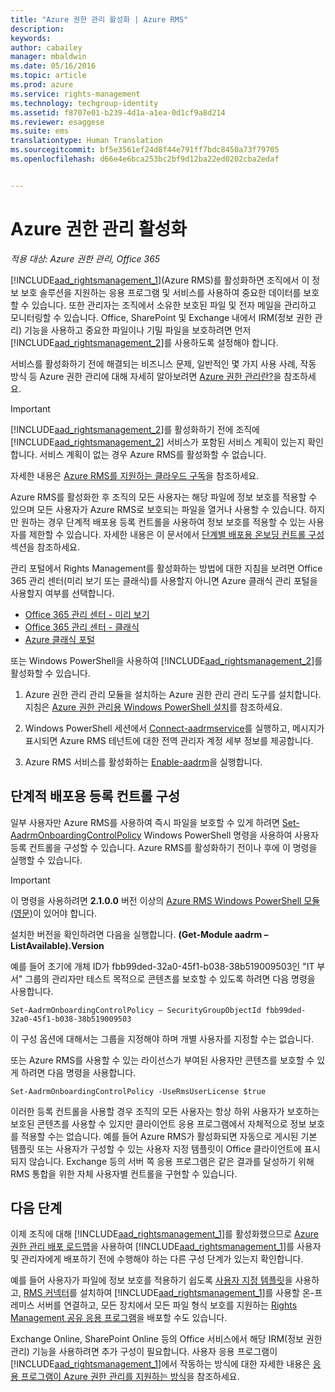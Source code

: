 ```yaml
---
title: "Azure 권한 관리 활성화 | Azure RMS"
description: 
keywords: 
author: cabailey
manager: mbaldwin
ms.date: 05/16/2016
ms.topic: article
ms.prod: azure
ms.service: rights-management
ms.technology: techgroup-identity
ms.assetid: f8707e01-b239-4d1a-a1ea-0d1cf9a8d214
ms.reviewer: esaggese
ms.suite: ems
translationtype: Human Translation
ms.sourcegitcommit: bf5e3561ef24d8f44e791ff7bdc8450a73f79705
ms.openlocfilehash: d66e4e6bca253bc2bf9d12ba22ed0202cba2edaf


---
```


# Azure 권한 관리 활성화

*적용 대상: Azure 권한 관리, Office 365*

[!INCLUDE[aad_rightsmanagement_1](../includes/aad_rightsmanagement_1_md.md)](Azure RMS)를 활성화하면 조직에서 이 정보 보호 솔루션을 지원하는 응용 프로그램 및 서비스를 사용하여 중요한 데이터를 보호할 수 있습니다. 또한 관리자는 조직에서 소유한 보호된 파일 및 전자 메일을 관리하고 모니터링할 수 있습니다. Office, SharePoint 및 Exchange 내에서 IRM(정보 권한 관리) 기능을 사용하고 중요한 파일이나 기밀 파일을 보호하려면 먼저 [!INCLUDE[aad_rightsmanagement_2](../includes/aad_rightsmanagement_2_md.md)]를 사용하도록 설정해야 합니다.

서비스를 활성화하기 전에 해결되는 비즈니스 문제, 일반적인 몇 가지 사용 사례, 작동 방식 등 Azure 권한 관리에 대해 자세히 알아보려면 [Azure 권한 관리란?](../understand-explore/what-is-azure-rms.md)을 참조하세요.

> [!IMPORTANT]
> [!INCLUDE[aad_rightsmanagement_2](../includes/aad_rightsmanagement_2_md.md)]를 활성화하기 전에 조직에 [!INCLUDE[aad_rightsmanagement_2](../includes/aad_rightsmanagement_2_md.md)] 서비스가 포함된 서비스 계획이 있는지 확인합니다. 서비스 계획이 없는 경우 Azure RMS를 활성화할 수 없습니다.
>
> 자세한 내용은 [Azure RMS를 지원하는 클라우드 구독](../get-started/requirements-subscriptions.md)을 참조하세요.

Azure RMS를 활성화한 후 조직의 모든 사용자는 해당 파일에 정보 보호를 적용할 수 있으며 모든 사용자가 Azure RMS로 보호되는 파일을 열거나 사용할 수 있습니다. 하지만 원하는 경우 단계적 배포용 등록 컨트롤을 사용하여 정보 보호를 적용할 수 있는 사용자를 제한할 수 있습니다. 자세한 내용은 이 문서에서 [단계별 배포용 온보딩 컨트롤 구성](#configuring-onboarding-controls-for-a-phased-deployment) 섹션을 참조하세요.

관리 포털에서 Rights Management를 활성화하는 방법에 대한 지침을 보려면 Office 365 관리 센터(미리 보기 또는 클래식)를 사용할지 아니면 Azure 클래식 관리 포털을 사용할지 여부를 선택합니다.


- [Office 365 관리 센터 - 미리 보기](activate-office365-preview.md)
- [Office 365 관리 센터 - 클래식](activate-office365-classic.md)
- [Azure 클래식 포털](activate-azure-classic.md)

또는 Windows PowerShell을 사용하여 [!INCLUDE[aad_rightsmanagement_2](../includes/aad_rightsmanagement_2_md.md)]를 활성화할 수 있습니다.

1. Azure 권한 관리 관리 모듈을 설치하는 Azure 권한 관리 관리 도구를 설치합니다. 지침은 [Azure 권한 관리용 Windows PowerShell 설치](../deploy-use/install-powershell.md)를 참조하세요.

2. Windows PowerShell 세션에서 [Connect-aadrmservice](https://msdn.microsoft.com/library/windowsazure/dn629415.aspx)를 실행하고, 메시지가 표시되면 Azure RMS 테넌트에 대한 전역 관리자 계정 세부 정보를 제공합니다.

3. Azure RMS 서비스를 활성화하는 [Enable-aadrm](http://msdn.microsoft.com/library/windowsazure/dn629412.aspx)을 실행합니다.

## 단계적 배포용 등록 컨트롤 구성
일부 사용자만 Azure RMS를 사용하여 즉시 파일을 보호할 수 있게 하려면 [Set-AadrmOnboardingControlPolicy](http://msdn.microsoft.com/library/azure/dn857521.aspx) Windows PowerShell 명령을 사용하여 사용자 등록 컨트롤을 구성할 수 있습니다. Azure RMS를 활성화하기 전이나 후에 이 명령을 실행할 수 있습니다.

> [!IMPORTANT]
> 이 명령을 사용하려면 **2.1.0.0** 버전 이상의 [Azure RMS Windows PowerShell 모듈(영문)](http://go.microsoft.com/fwlink/?LinkId=257721)이 있어야 합니다.
>
> 설치한 버전을 확인하려면 다음을 실행합니다. **(Get-Module aadrm –ListAvailable).Version**

예를 들어 초기에 개체 ID가 fbb99ded-32a0-45f1-b038-38b519009503인 "IT 부서" 그룹의 관리자만 테스트 목적으로 콘텐츠를 보호할 수 있도록 하려면 다음 명령을 사용합니다.

```
Set-AadrmOnboardingControlPolicy – SecurityGroupObjectId fbb99ded-32a0-45f1-b038-38b519009503
```
이 구성 옵션에 대해서는 그룹을 지정해야 하며 개별 사용자를 지정할 수는 없습니다.

또는 Azure RMS를 사용할 수 있는 라이선스가 부여된 사용자만 콘텐츠를 보호할 수 있게 하려면 다음 명령을 사용합니다.

```
Set-AadrmOnboardingControlPolicy -UseRmsUserLicense $true
```
이러한 등록 컨트롤을 사용할 경우 조직의 모든 사용자는 항상 하위 사용자가 보호하는 보호된 콘텐츠를 사용할 수 있지만 클라이언트 응용 프로그램에서 자체적으로 정보 보호를 적용할 수는 없습니다. 예를 들어 Azure RMS가 활성화되면 자동으로 게시된 기본 템플릿 또는 사용자가 구성할 수 있는 사용자 지정 템플릿이 Office 클라이언트에 표시되지 않습니다.  Exchange 등의 서버 쪽 응용 프로그램은 같은 결과를 달성하기 위해 RMS 통합을 위한 자체 사용자별 컨트롤을 구현할 수 있습니다.


## 다음 단계
이제 조직에 대해 [!INCLUDE[aad_rightsmanagement_1](../includes/aad_rightsmanagement_1_md.md)]를 활성화했으므로 [Azure 권한 관리 배포 로드맵](../plan-design/deployment-roadmap.md)을 사용하여 [!INCLUDE[aad_rightsmanagement_1](../includes/aad_rightsmanagement_1_md.md)]를 사용자 및 관리자에게 배포하기 전에 수행해야 하는 다른 구성 단계가 있는지 확인합니다. 

예를 들어 사용자가 파일에 정보 보호를 적용하기 쉽도록 [사용자 지정 템플릿](configure-custom-templates.md)을 사용하고, [RMS 커넥터](deploy-rms-connector.md)를 설치하여 [!INCLUDE[aad_rightsmanagement_1](../includes/aad_rightsmanagement_1_md.md)]를 사용할 온-프레미스 서버를 연결하고, 모든 장치에서 모든 파일 형식 보호를 지원하는 [Rights Management 공유 응용 프로그램](../rms-client/sharing-app-windows.md)을 배포할 수도 있습니다. 

Exchange Online, SharePoint Online 등의 Office 서비스에서 해당 IRM(정보 권한 관리) 기능을 사용하려면 추가 구성이 필요합니다. 사용자 응용 프로그램이 [!INCLUDE[aad_rightsmanagement_1](../includes/aad_rightsmanagement_1_md.md)]에서 작동하는 방식에 대한 자세한 내용은 [응용 프로그램이 Azure 권한 관리를 지원하는 방식](../understand-explore/applications-support.md)을 참조하세요.




<!--HONumber=Jun16_HO4-->


